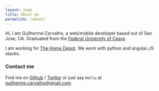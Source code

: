 ```yaml
---
layout: page
title: About me
permalink: /about/
---
```


Hi, I am Guilherme Carvalho, a web/mobile developer based out of San Jose, CA.
Graduated from the [Federal University of Ceara][ufc]. 

I am working for [The Home Depot][thd].
We work with python and angular.JS stacks.

### Contact me

Find me on [Github][github] / [Twitter][Twitter] or just say `Hello` at 
[guilherme.carvalho@gmail.com](guilherme.carvalho@gmail.com).


[ufc]: http://www.ufc.br
[github]: https://github.com/guigacarvalho
[twitter]: https://twitter.com/guigacarvalho
[thd]: http://www.homedepot.com

